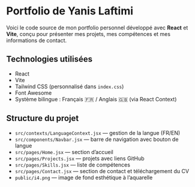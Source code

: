 # Portfolio de Yanis Laftimi

Voici le code source de mon portfolio personnel développé avec **React** et **Vite**, conçu pour présenter mes projets, mes compétences et mes informations de contact.

## Technologies utilisées

- React
- Vite
- Tailwind CSS (personnalisé dans `index.css`)
- Font Awesome
- Système bilingue : Français 🇫🇷 / Anglais 🇬🇧 (via React Context)

## Structure du projet

- `src/contexts/LanguageContext.jsx` — gestion de la langue (FR/EN)
- `src/components/Navbar.jsx` — barre de navigation avec bouton de langue
- `src/pages/Home.jsx` — section d’accueil
- `src/pages/Projects.jsx` — projets avec liens GitHub
- `src/pages/Skills.jsx` — liste de compétences
- `src/pages/Contact.jsx` — section de contact et téléchargement du CV
- `public/i4.png` — image de fond esthétique à l’aquarelle